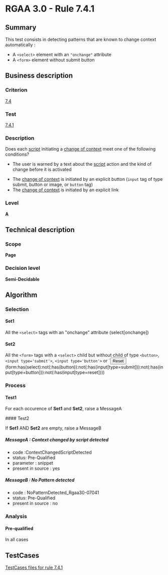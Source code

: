 # RGAA 3.0 -  Rule 7.4.1

## Summary

This test consists in detecting patterns that are known to change context automatically : 

- A `<select>` element with an `"onchange"` attribute
- A `<form>` element without submit button

## Business description

### Criterion

[7.4](http://disic.github.io/rgaa_referentiel_en/RGAA3.0_Criteria_English_version_v1.html#crit-7-4)

### Test

[7.4.1](http://disic.github.io/rgaa_referentiel_en/RGAA3.0_Criteria_English_version_v1.html#test-7-4-1)

### Description
Does each <a href="http://disic.github.io/rgaa_referentiel_en/RGAA3.0_Glossary_English_version_v1.html#mScript">script</a>
    initiating a <a href="http://disic.github.io/rgaa_referentiel_en/RGAA3.0_Glossary_English_version_v1.html#mChangContexte">change
  of context</a> meet one of the following conditions?
    <ul><li> The user is warned by a text about the <a href="http://disic.github.io/rgaa_referentiel_en/RGAA3.0_Glossary_English_version_v1.html#mScript">script</a>
   action and the kind of change before it is activated</li>
  <li> The <a href="http://disic.github.io/rgaa_referentiel_en/RGAA3.0_Glossary_English_version_v1.html#mChangContexte">change
    of context</a> is initiated by an explicit button
   (<code>input</code> tag of type submit,
   button or image, or <code>button</code> tag) </li>
  <li> The <a href="http://disic.github.io/rgaa_referentiel_en/RGAA3.0_Glossary_English_version_v1.html#mChangContexte">change
    of context</a> is initiated by an explicit link</li>
    </ul> 


### Level

**A**

## Technical description

### Scope

**Page**

### Decision level

**Semi-Decidable**

## Algorithm

### Selection

#### Set1

All the `<select>` tags with an "onchange" attribute (select[onchange])

#### Set2

All the `<form>` tags with a `<select>` child but without child of type
`<button>`, `<input type='submit'>`, `<input type='button'>` or `<input
type='reset'> (form:has(select):not(:has(button)):not(:has(input[type=submit])):not(:has(input[type=button])):not(:has(input[type=reset])))

### Process

#### Test1

For each occurence of **Set1** and **Set2**, raise a MessageA

#### Test2

If **Set1** AND **Set2** are empty, raise a MessageB

##### MessageA : Context changed by script detected

-   code :ContextChangedScriptDetected
-   status: Pre-Qualified
-   parameter : snippet
-   present in source : yes

##### MessageB : No Pattern detected

-   code : NoPatternDetected_Rgaa30-07041
-   status: Pre-Qualified
-   present in source : no

### Analysis

#### Pre-qualified

In all cases



##  TestCases 

[TestCases files for rule 7.4.1](https://github.com/Asqatasun/Asqatasun/tree/master/rules/rules-rgaa3.0/src/test/resources/testcases/rgaa30/Rgaa30Rule070401/) 


